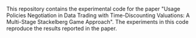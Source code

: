 This repository contains the experimental code for the paper "Usage Policies Negotiation in Data Trading with
Time-Discounting Valuations: A Multi-Stage Stackelberg Game
Approach". The experiments in this code reproduce the results reported in the paper.
